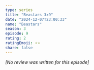 ```yaml
---
type: series
title: "Beastars 3x9"
date: "2024-12-07T23:00:33"
name: "Beastars"
season: 3
episode: 9
rating: 2
ratingEmoji: ⭐️⭐️
share: false
---
```


_[No review was written for this episode]_
